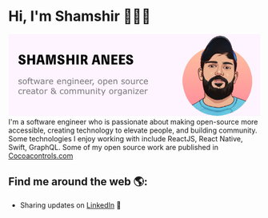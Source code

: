 # Hi, I'm Shamshir 👋👨‍💻

<img src="https://raw.githubusercontent.com/shamshiranees/shamshiranees/master/headerpng.png" alt="banner that says Shamshir Anees - software engineer, open source creator and community organizer alongside a cartoon illustration of Shamshir Anees">
I'm a software engineer who is passionate about making open-source more accessible, creating technology to elevate people, and building community. Some technologies I enjoy working with include ReactJS, React Native, Swift, GraphQL. Some of my open source work are published in<a href="https://www.cocoacontrols.com/authors/shamshiranees"> Cocoacontrols.com</a>

## Find me around the web 🌎: 
- Sharing updates on <a href="https://www.linkedin.com/in/shamshiranees/">LinkedIn</a> 💼
